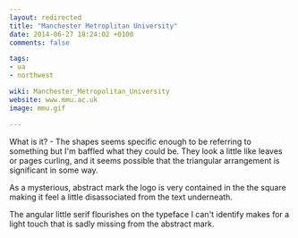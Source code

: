 ```yaml
---
layout: redirected
title: "Manchester Metroplitan University"
date: 2014-06-27 18:24:02 +0100
comments: false

tags:
- ua
- northwest

wiki: Manchester_Metropolitan_University
website: www.mmu.ac.uk
image: mmu.gif

---
```


What is it? - The shapes seems specific enough to be referring to something but I'm baffled what they could be. They look a little like leaves or pages curling, and it seems possible that the triangular arrangement is significant in some way.

As a mysterious, abstract mark the logo is very contained in the the square making it feel a little disassociated from the text underneath.

The angular little serif flourishes on the typeface I can't identify makes for a light touch that is sadly missing from the abstract mark.
